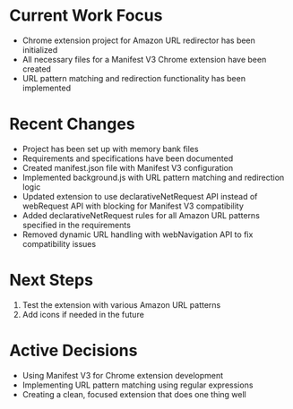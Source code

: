 # Current Work Focus

- Chrome extension project for Amazon URL redirector has been initialized
- All necessary files for a Manifest V3 Chrome extension have been created
- URL pattern matching and redirection functionality has been implemented

# Recent Changes

- Project has been set up with memory bank files
- Requirements and specifications have been documented
- Created manifest.json file with Manifest V3 configuration
- Implemented background.js with URL pattern matching and redirection logic
- Updated extension to use declarativeNetRequest API instead of webRequest API with blocking for Manifest V3 compatibility
- Added declarativeNetRequest rules for all Amazon URL patterns specified in the requirements
- Removed dynamic URL handling with webNavigation API to fix compatibility issues

# Next Steps

1. Test the extension with various Amazon URL patterns
2. Add icons if needed in the future

# Active Decisions

- Using Manifest V3 for Chrome extension development
- Implementing URL pattern matching using regular expressions
- Creating a clean, focused extension that does one thing well
